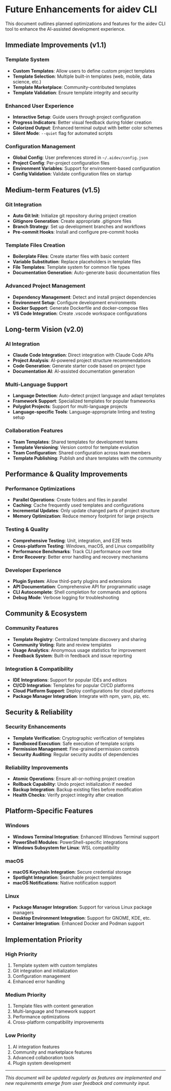 # Future Enhancements for aidev CLI

This document outlines planned optimizations and features for the aidev CLI tool to enhance the AI-assisted development experience.

## Immediate Improvements (v1.1)

### Template System
- **Custom Templates**: Allow users to define custom project templates
- **Template Selection**: Multiple built-in templates (web, mobile, data science, etc.)
- **Template Marketplace**: Community-contributed templates
- **Template Validation**: Ensure template integrity and security

### Enhanced User Experience
- **Interactive Setup**: Guide users through project configuration
- **Progress Indicators**: Better visual feedback during folder creation
- **Colorized Output**: Enhanced terminal output with better color schemes
- **Silent Mode**: `--quiet` flag for automated scripts

### Configuration Management
- **Global Config**: User preferences stored in `~/.aidev/config.json`
- **Project Config**: Per-project configuration files
- **Environment Variables**: Support for environment-based configuration
- **Config Validation**: Validate configuration files on startup

## Medium-term Features (v1.5)

### Git Integration
- **Auto Git Init**: Initialize git repository during project creation
- **Gitignore Generation**: Create appropriate .gitignore files
- **Branch Strategy**: Set up development branches and workflows
- **Pre-commit Hooks**: Install and configure pre-commit hooks

### Template Files Creation
- **Boilerplate Files**: Create starter files with basic content
- **Variable Substitution**: Replace placeholders in template files
- **File Templates**: Template system for common file types
- **Documentation Generation**: Auto-generate basic documentation files

### Advanced Project Management
- **Dependency Management**: Detect and install project dependencies
- **Environment Setup**: Configure development environments
- **Docker Support**: Generate Dockerfile and docker-compose files
- **VS Code Integration**: Create .vscode workspace configurations

## Long-term Vision (v2.0)

### AI Integration
- **Claude Code Integration**: Direct integration with Claude Code APIs
- **Project Analysis**: AI-powered project structure recommendations
- **Code Generation**: Generate starter code based on project type
- **Documentation AI**: AI-assisted documentation generation

### Multi-Language Support
- **Language Detection**: Auto-detect project language and adapt templates
- **Framework Support**: Specialized templates for popular frameworks
- **Polyglot Projects**: Support for multi-language projects
- **Language-specific Tools**: Language-appropriate linting and testing setup

### Collaboration Features
- **Team Templates**: Shared templates for development teams
- **Template Versioning**: Version control for template evolution
- **Team Configuration**: Shared configuration across team members
- **Template Publishing**: Publish and share templates with the community

## Performance & Quality Improvements

### Performance Optimizations
- **Parallel Operations**: Create folders and files in parallel
- **Caching**: Cache frequently used templates and configurations
- **Incremental Updates**: Only update changed parts of project structure
- **Memory Optimization**: Reduce memory footprint for large projects

### Testing & Quality
- **Comprehensive Testing**: Unit, integration, and E2E tests
- **Cross-platform Testing**: Windows, macOS, and Linux compatibility
- **Performance Benchmarks**: Track CLI performance over time
- **Error Recovery**: Better error handling and recovery mechanisms

### Developer Experience
- **Plugin System**: Allow third-party plugins and extensions
- **API Documentation**: Comprehensive API for programmatic usage
- **CLI Autocomplete**: Shell completion for commands and options
- **Debug Mode**: Verbose logging for troubleshooting

## Community & Ecosystem

### Community Features
- **Template Registry**: Centralized template discovery and sharing
- **Community Voting**: Rate and review templates
- **Usage Analytics**: Anonymous usage statistics for improvement
- **Feedback System**: Built-in feedback and issue reporting

### Integration & Compatibility
- **IDE Integrations**: Support for popular IDEs and editors
- **CI/CD Integration**: Templates for popular CI/CD platforms
- **Cloud Platform Support**: Deploy configurations for cloud platforms
- **Package Manager Integration**: Integrate with npm, yarn, pip, etc.

## Security & Reliability

### Security Enhancements
- **Template Verification**: Cryptographic verification of templates
- **Sandboxed Execution**: Safe execution of template scripts
- **Permission Management**: Fine-grained permission controls
- **Security Auditing**: Regular security audits of dependencies

### Reliability Improvements
- **Atomic Operations**: Ensure all-or-nothing project creation
- **Rollback Capability**: Undo project initialization if needed
- **Backup Integration**: Backup existing files before modification
- **Health Checks**: Verify project integrity after creation

## Platform-Specific Features

### Windows
- **Windows Terminal Integration**: Enhanced Windows Terminal support
- **PowerShell Modules**: PowerShell-specific integrations
- **Windows Subsystem for Linux**: WSL compatibility

### macOS
- **macOS Keychain Integration**: Secure credential storage
- **Spotlight Integration**: Searchable project templates
- **macOS Notifications**: Native notification support

### Linux
- **Package Manager Integration**: Support for various Linux package managers
- **Desktop Environment Integration**: Support for GNOME, KDE, etc.
- **Container Integration**: Enhanced Docker and Podman support

## Implementation Priority

### High Priority
1. Template system with custom templates
2. Git integration and initialization
3. Configuration management
4. Enhanced error handling

### Medium Priority
1. Template files with content generation
2. Multi-language and framework support
3. Performance optimizations
4. Cross-platform compatibility improvements

### Low Priority
1. AI integration features
2. Community and marketplace features
3. Advanced collaboration tools
4. Plugin system development

---

*This document will be updated regularly as features are implemented and new requirements emerge from user feedback and community input.*